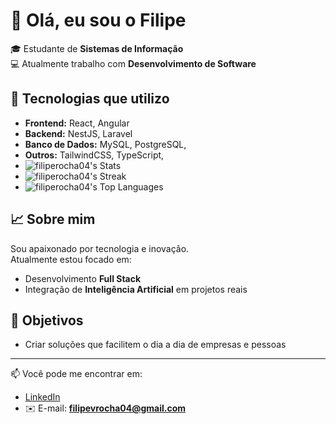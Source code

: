 # 👋 Olá, eu sou o Filipe

🎓 Estudante de **Sistemas de Informação**  
💻 Atualmente trabalho com **Desenvolvimento de Software**  

## 🚀 Tecnologias que utilizo
- **Frontend:** React, Angular  
- **Backend:** NestJS, Laravel  
- **Banco de Dados:** MySQL, PostgreSQL,  
- **Outros:** TailwindCSS, TypeScript,
- ![filiperocha04's Stats](https://github-readme-stats.vercel.app/api?username=filiperocha04&theme=prussian&show_icons=true&hide_border=true&count_private=true)
- ![filiperocha04's Streak](https://github-readme-streak-stats.herokuapp.com/?user=filiperocha04&theme=prussian&hide_border=true)
- ![filiperocha04's Top Languages](https://github-readme-stats.vercel.app/api/top-langs/?username=filiperocha04&theme=prussian&show_icons=true&hide_border=true&layout=compact)

## 📈 Sobre mim
Sou apaixonado por tecnologia e inovação.  
Atualmente estou focado em:
- Desenvolvimento **Full Stack**  
- Integração de **Inteligência Artificial** em projetos reais  

## 🎯 Objetivos
- Criar soluções que facilitem o dia a dia de empresas e pessoas  

---

📫 Você pode me encontrar em:  
- [LinkedIn](https://www.linkedin.com/in/filipevrocha/)  
- ✉️ E-mail: **filipevrocha04@gmail.com**


<!--
**FilipeRocha04/FilipeRocha04** is a ✨ _special_ ✨ repository because its `README.md` (this file) appears on your GitHub profile.

Here are some ideas to get you started:

- 🔭 I’m currently working on ...
- 🌱 I’m currently learning ...
- 👯 I’m looking to collaborate on ...
- 🤔 I’m looking for help with ...
- 💬 Ask me about ...
- 📫 How to reach me: ...
- 😄 Pronouns: ...
- ⚡ Fun fact: ...
-->
